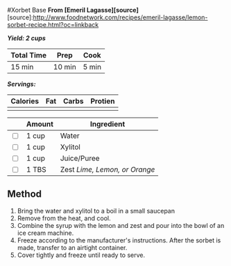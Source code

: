 #Xorbet Base
**From [Emeril Lagasse][source]**
[source]:http://www.foodnetwork.com/recipes/emeril-lagasse/lemon-sorbet-recipe.html?oc=linkback       



***Yield: 2 cups***

| Total Time | Prep   | Cook  |
|------------|--------|-------|
| 15 min     | 10 min | 5 min |

***Servings:***

| Calories | Fat | Carbs | Protien |
|----------|-----|-------|---------|
|          |     |       |         |

|                         | Amount | Ingredient                      |
|-------------------------|--------|---------------------------------|
| <input type="checkbox"> | 1 cup  | Water                           |
| <input type="checkbox"> | 1 cup  | Xylitol                         |
| <input type="checkbox"> | 1 cup  | Juice/Puree                     |
| <input type="checkbox"> | 1 TBS  | Zest *Lime, Lemon, or Orange* |

## Method
1. Bring the water and xylitol to a boil in a small saucepan
2. Remove from the heat, and cool. 
3. Combine the syrup with the lemon and zest and pour into the bowl of an ice cream machine. 
4. Freeze according to the manufacturer's instructions. After the sorbet is made, transfer to an airtight container. 
5. Cover tightly and freeze until ready to serve.

